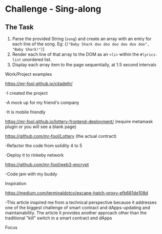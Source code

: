 # Challenge - Sing-along

## The Task

1. Parse the provided String (`song`) and create an array with
   an entry for each line of the song.
   Eg: (`["Baby Shark doo doo doo doo doo doo", "Baby Shark!"]`)
2. Render each line of that array to the DOM as an `<li>`
   within the `#lyrics-list` unordered list.
3. Display each array item to the page sequentially, at
   1.5 second intervals

Work/Project examples


https://mr-fool.github.io/citadeltr/


-I created the project


-A mock up for my friend's company 


-It is mobile friendly


https://mr-fool.github.io/lottery-frontend-deployment/ (require metamask plugin or you will see a blank page)


https://github.com/mr-fool/Lottery (the actual contract)


-Refactor the code from solidity 4 to 5



-Deploy it to rinkeby network


https://github.com/mr-fool/web3-encrypt


-Code jam with my buddy 


Inspiration


https://medium.com/terminaldotco/escape-hatch-proxy-efb681de108d


-This article inspired me from a technical perspective because it addresses one of the biggest challenge of smart contract and dApps-updating and maintainability. The article it provides another approach other than the traditional "kill" switch in a smart contract and dApps


Focus
